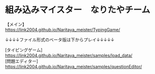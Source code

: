 # 組み込みマイスター　なりたやチーム
【メイン】  
https://link2004.github.io/Naritaya_meister/TypingGame/

↓↓↓↓ファイル形式のベータ版は下からプレイ↓↓↓↓↓  

[タイピングゲーム]  
https://link2004.github.io/Naritaya_meister/samples/load_data/  
[問題エディター]  
https://link2004.github.io/Naritaya_meister/samples/questionEditor/
